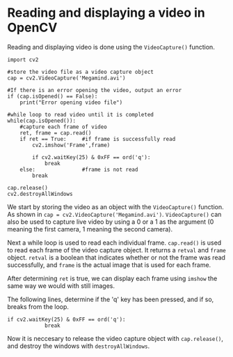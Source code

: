 # Reading and displaying a video in OpenCV

Reading and displaying video is done using the `VideoCapture()` function.

```
import cv2

#store the video file as a video capture object
cap = cv2.VideoCapture('Megamind.avi')

#If there is an error opening the video, output an error
if (cap.isOpened() == False):
    print("Error opening video file")

#while loop to read video until it is completed
while(cap.isOpened()):
    #capture each frame of video
    ret, frame = cap.read()
    if ret == True:     #if frame is successfully read
        cv2.imshow('Frame',frame)

        if cv2.waitKey(25) & 0xFF == ord('q'):
            break  
    else:               #frame is not read
        break

cap.release()
cv2.destroyAllWindows
```

We start by storing the video as an object with the `VideoCapture()` function. As shown in `cap = cv2.VideoCapture('Megamind.avi')`. `VideoCapture()` can also be used to capture live video by using a 0 or a 1 as the argument (0 meaning the first camera, 1 meaning the second camera).

Next a while loop is used to read each individual frame. `cap.read()` is used to read each frame of the video capture object. It returns a `retval` and `frame` object. `retval` is a boolean that indicates whether or not the frame was read successfully, and `frame` is the actual image that is used for each frame.

After determining `ret` is true, we can display each frame using `imshow` the same way we would with still images.

The following lines, determine if the 'q' key has been pressed, and if so, breaks from the loop.
```
if cv2.waitKey(25) & 0xFF == ord('q'):
            break  
```
Now it is neccesary to release the video capture object with `cap.release()`, and destroy the windows with `destroyAllWindows`.